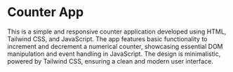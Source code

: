 # Counter App
This is a simple and responsive counter application developed using HTML, Tailwind CSS, and JavaScript. The app features basic functionality to increment and decrement a numerical counter, showcasing essential DOM manipulation and event handling in JavaScript. The design is minimalistic, powered by Tailwind CSS, ensuring a clean and modern user interface.